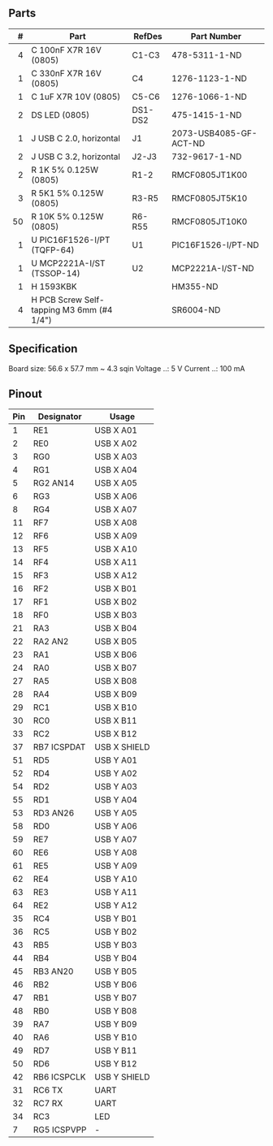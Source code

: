 ## Parts

|  # | Part                                      | RefDes  | Part Number                |
|---:|-------------------------------------------|---------|----------------------------|
|  4 | C 100nF X7R 16V (0805)                    | C1-C3   | 478-5311-1-ND              |
|  1 | C 330nF X7R 16V (0805)                    | C4      | 1276-1123-1-ND             |
|  1 | C 1uF X7R 10V (0805)                      | C5-C6   | 1276-1066-1-ND             |
|  2 | DS LED (0805)                             | DS1-DS2 | 475-1415-1-ND              |
|  1 | J USB C 2.0, horizontal                   | J1      | 2073-USB4085-GF-ACT-ND     |
|  2 | J USB C 3.2, horizontal                   | J2-J3   | 732-9617-1-ND              |
|  2 | R 1K 5% 0.125W (0805)                     | R1-2    | RMCF0805JT1K00             |
|  3 | R 5K1 5% 0.125W (0805)                    | R3-R5   | RMCF0805JT5K10             |
| 50 | R 10K 5% 0.125W (0805)                    | R6-R55  | RMCF0805JT10K0             |
|  1 | U PIC16F1526-I/PT (TQFP-64)               | U1      | PIC16F1526-I/PT-ND         |
|  1 | U MCP2221A-I/ST (TSSOP-14)                | U2      | MCP2221A-I/ST-ND           |
|  1 | H 1593KBK                                 |         | HM355-ND                   |
|  4 | H PCB Screw Self-tapping M3 6mm (#4 1/4") |         | SR6004-ND                  |


## Specification

Board size: 56.6 x 57.7 mm ~ 4.3 sqin
Voltage ..: 5 V
Current ..: 100 mA


## Pinout

| Pin | Designator  | Usage        |
|-----|-------------|--------------|
|   1 | RE1         | USB X A01    |
|   2 | RE0         | USB X A02    |
|   3 | RG0         | USB X A03    |
|   4 | RG1         | USB X A04    |
|   5 | RG2 AN14    | USB X A05    |
|   6 | RG3         | USB X A06    |
|   8 | RG4         | USB X A07    |
|  11 | RF7         | USB X A08    |
|  12 | RF6         | USB X A09    |
|  13 | RF5         | USB X A10    |
|  14 | RF4         | USB X A11    |
|  15 | RF3         | USB X A12    |
|  16 | RF2         | USB X B01    |
|  17 | RF1         | USB X B02    |
|  18 | RF0         | USB X B03    |
|  21 | RA3         | USB X B04    |
|  22 | RA2 AN2     | USB X B05    |
|  23 | RA1         | USB X B06    |
|  24 | RA0         | USB X B07    |
|  27 | RA5         | USB X B08    |
|  28 | RA4         | USB X B09    |
|  29 | RC1         | USB X B10    |
|  30 | RC0         | USB X B11    |
|  33 | RC2         | USB X B12    |
|  37 | RB7 ICSPDAT | USB X SHIELD |
|  51 | RD5         | USB Y A01    |
|  52 | RD4         | USB Y A02    |
|  54 | RD2         | USB Y A03    |
|  55 | RD1         | USB Y A04    |
|  53 | RD3 AN26    | USB Y A05    |
|  58 | RD0         | USB Y A06    |
|  59 | RE7         | USB Y A07    |
|  60 | RE6         | USB Y A08    |
|  61 | RE5         | USB Y A09    |
|  62 | RE4         | USB Y A10    |
|  63 | RE3         | USB Y A11    |
|  64 | RE2         | USB Y A12    |
|  35 | RC4         | USB Y B01    |
|  36 | RC5         | USB Y B02    |
|  43 | RB5         | USB Y B03    |
|  44 | RB4         | USB Y B04    |
|  45 | RB3 AN20    | USB Y B05    |
|  46 | RB2         | USB Y B06    |
|  47 | RB1         | USB Y B07    |
|  48 | RB0         | USB Y B08    |
|  39 | RA7         | USB Y B09    |
|  40 | RA6         | USB Y B10    |
|  49 | RD7         | USB Y B11    |
|  50 | RD6         | USB Y B12    |
|  42 | RB6 ICSPCLK | USB Y SHIELD |
|  31 | RC6 TX      | UART         |
|  32 | RC7 RX      | UART         |
|  34 | RC3         | LED          |
|   7 | RG5 ICSPVPP | -            |
